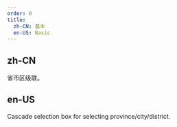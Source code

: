 ```yaml
---
order: 0
title:
  zh-CN: 基本
  en-US: Basic
---
```


## zh-CN

省市区级联。

## en-US

Cascade selection box for selecting province/city/district.